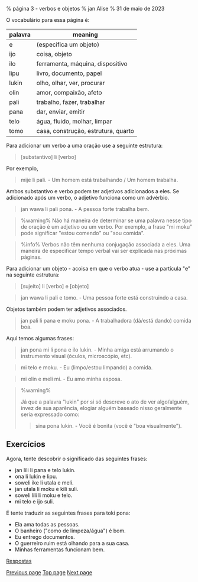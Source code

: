% página 3 - verbos e objetos
% jan Alise
% 31 de maio de 2023

O vocabulário para essa página é:

| palavra | meaning                             |
|---------|-------------------------------------|
| e       | (especifica um objeto)              |
| ijo     | coisa, objeto                       |
| ilo     | ferramenta, máquina, dispositivo    |
| lipu    | livro, documento, papel             |
| lukin   | olho, olhar, ver, procurar          |
| olin    | amor, compaixão, afeto              |
| pali    | trabalho, fazer, trabalhar          |
| pana    | dar, enviar, emitir                 |
| telo    | água, fluido, molhar, limpar        |
| tomo    | casa, construção, estrutura, quarto |

Para adicionar um verbo a uma oração use a seguinte estrutura:

> [substantivo] li [verbo]

Por exemplo,

> mije li pali. - Um homem está trabalhando / Um homem trabalha.

Ambos substantivo e verbo podem ter adjetivos adicionados a eles. Se adicionado
após um verbo, o adjetivo funciona como um advérbio.

> jan wawa li pali pona. - A pessoa forte trabalha bem.

> %warning%
> Não há maneira de determinar se uma palavra nesse tipo de oração é um
> adjetivo ou um verbo. Por exemplo, a frase "mi moku" pode significar "estou
> comendo" ou "sou comida".

> %info%
> Verbos não têm nenhuma conjugação associada a eles. Uma maneira de
> especificar tempo verbal vai ser explicada nas próximas páginas.

Para adicionar um objeto - acoisa em que o verbo atua - use a partícula "e" na
seguinte estrutura:

> [sujeito] li [verbo] e [objeto]

> jan wawa li pali e tomo. - Uma pessoa forte está construindo a casa.

Objetos também podem ter adjetivos associados.

> jan pali li pana e moku pona. - A trabalhadora (dá/está dando) comida boa.

Aqui temos algumas frases:

> jan pona mi li pona e ilo lukin. - Minha amiga está arrumando o instrumento 
> visual (óculos, microscópio, etc).

> mi telo e moku. - Eu (limpo/estou limpando) a comida.

> mi olin e meli mi. - Eu amo minha esposa.

> %warning%
> 
> Já que a palavra "lukin" por si só descreve o ato de ver algo/alguém, invez
> de sua aparência, elogiar alguém baseado nisso geralmente seria expressado
> como:
> 
> > sina pona lukin. - Você é bonita (você é "boa visualmente").
>
 
## Exercícios

Agora, tente descobrir o significado das seguintes frases:

* jan lili li pana e telo lukin.
* ona li lukin e lipu.
* soweli ike li utala e meli.
* jan utala li moku e kili suli.
* soweli lili li moku e telo.
* mi telo e ijo suli.

E tente traduzir as seguintes frases para toki pona:

* Ela ama todas as pessoas.
* O banheiro ("como de limpeza/água") é bom.
* Eu entrego documentos.
* O guerreiro ruim está olhando para a sua casa.
* Minhas ferramentas funcionam bem.

[Respostas](answers.html#p3)

[Previous page](2.html) [Top page](index.html) [Next page](4.html)
